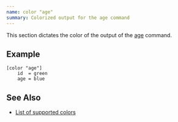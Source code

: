 ```yaml
---
name: color "age"
summary: Colorized output for the age command
---
```


This section dictates the color of the output of the
[age](/documentation/commands/age) command.

## Example

    [color "age"]
        id  = green
        age = blue

## See Also

* [List of supported colors](/documentation/configuration/color#list_of_supported_colors)

